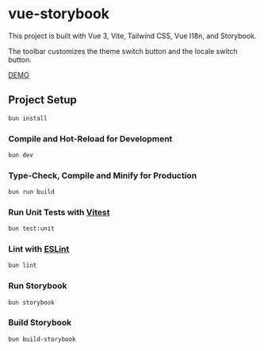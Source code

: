 # vue-storybook

This project is built with Vue 3, Vite, Tailwind CSS, Vue I18n, and Storybook.

The toolbar customizes the theme switch button and the locale switch button.

[DEMO](https://storybook-static-ivory-theta.vercel.app/)

## Project Setup

```sh
bun install
```

### Compile and Hot-Reload for Development

```sh
bun dev
```

### Type-Check, Compile and Minify for Production

```sh
bun run build
```

### Run Unit Tests with [Vitest](https://vitest.dev/)

```sh
bun test:unit
```

### Lint with [ESLint](https://eslint.org/)

```sh
bun lint
```

### Run Storybook

```sh
bun storybook
```

### Build Storybook

```sh
bun build-storybook
```